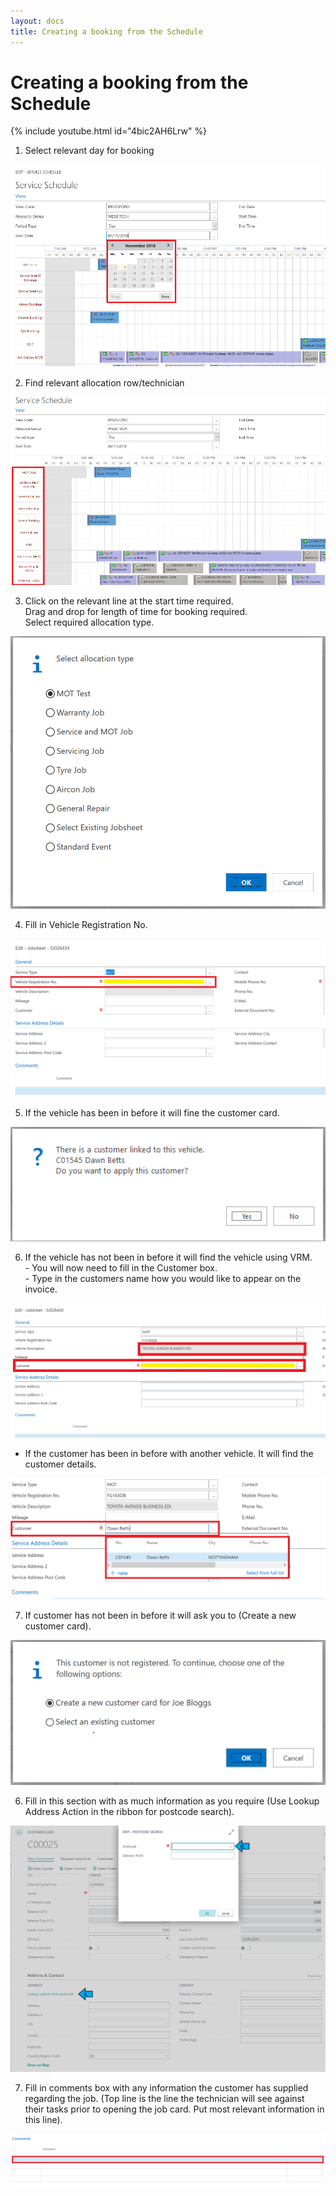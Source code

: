```yaml
---
layout: docs
title: Creating a booking from the Schedule
---
```


# Creating a booking from the Schedule

{% include youtube.html id="4bic2AH6Lrw" %}

1. Select relevant day for booking

![](media/garagehive-create-a-booking1.png)

2. Find relevant allocation row/technician

![](media/garagehive-create-a-booking2.png)

3. Click on the relevant line at the start time required.<br>
Drag and drop for length of time for booking required. <br> Select required allocation type. 

![](media/garagehive-create-a-booking3.png)

4.	Fill in Vehicle Registration No.<br>

![](media/garagehive-create-a-booking4.png)

5.  If the vehicle has been in before it will fine the customer card. 

![](media/garagehive-create-a-booking5.png)

6. If the vehicle has not been in before it will find the vehicle using VRM. <br>
            - You will now need to fill in the Customer box. <br>
            - Type in the customers name how you would like to appear on the invoice.<br>
            
![](media/garagehive-create-a-booking6.png)

- If the customer has been in before with another vehicle. It will find the customer details. 

![](media/garagehive-create-a-booking7.png)

7.  If customer has not been in before it will ask you to (Create a new customer card).

![](media/garagehive-create-a-booking8.png)

6. Fill in this section with as much information as you require (Use Lookup Address Action in the ribbon for postcode search).

![](media/garagehive-create-a-customer-card4.png)

7.	 Fill in comments box with any information the customer has supplied regarding the job. (Top line is the line the technician will see against their tasks prior to opening the job card. Put most relevant information in this line).

![](media/garagehive-create-a-booking10.png)